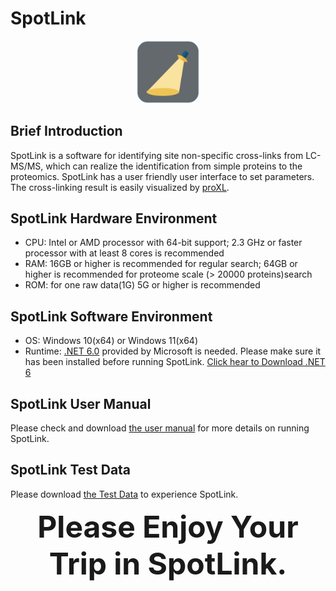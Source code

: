 # SpotLink
<div align="center">
<img src="https://github.com/DICP1810/SpotLink/blob/main/SpotLink_Icon.png" width="100" />
</div>

## Brief Introduction
SpotLink is a software for identifying site non-specific cross-links from LC-MS/MS, which can realize the identification from simple proteins to the proteomics.
SpotLink has a user friendly user interface to set parameters. The cross-linking result is easily visualized by [proXL](https://proxl-ms.org).

## SpotLink Hardware Environment
- CPU: Intel or AMD processor with 64-bit support; 2.3 GHz or faster processor with at least 8 cores is recommended
- RAM: 16GB or higher is recommended for regular search; 64GB or higher is recommended for proteome scale (> 20000 proteins)search
- ROM: for one raw data(1G) 5G or higher is recommended

## SpotLink Software Environment
- OS: Windows 10(x64) or Windows 11(x64)
- Runtime: [.NET 6.0](https://dotnet.microsoft.com/en-us/download/dotnet/6.0) provided by Microsoft is needed. Please make sure it has been installed before running SpotLink. [Click hear to Download .NET 6](https://dotnet.microsoft.com/en-us/download/dotnet/thank-you/sdk-6.0.101-windows-x64-installer)

## SpotLink User Manual
Please check and download [the user manual]() for more details on running SpotLink.

## SpotLink Test Data
Please download [the Test Data]() to experience SpotLink.

<div align="center">
<center><b><font size="70">Please Enjoy Your Trip in SpotLink.</font></b></center>
</div>
